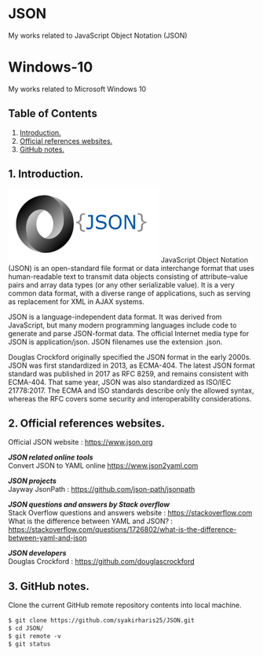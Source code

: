 # JSON
My works related to JavaScript Object Notation (JSON)

# Windows-10
My works related to Microsoft Windows 10

## Table of Contents
1. [Introduction.](#introduction)
2. [Official references websites.](#references)
3. [GitHub notes.](#github)

<a name="introduction"></a>
## 1. Introduction.
<img src="json.png" height="150"> 
JavaScript Object Notation (JSON) is an open-standard file format or data interchange format that uses human-readable text to transmit data objects consisting of attribute–value pairs and array data types (or any other serializable value). It is a very common data format, with a diverse range of applications, such as serving as replacement for XML in AJAX systems.

JSON is a language-independent data format. It was derived from JavaScript, but many modern programming languages include code to generate and parse JSON-format data. The official Internet media type for JSON is application/json. JSON filenames use the extension .json.

Douglas Crockford originally specified the JSON format in the early 2000s. JSON was first standardized in 2013, as ECMA-404. The latest JSON format standard was published in 2017 as RFC 8259, and remains consistent with ECMA-404. That same year, JSON was also standardized as ISO/IEC 21778:2017. The ECMA and ISO standards describe only the allowed syntax, whereas the RFC covers some security and interoperability considerations.

<a name="references"></a>
## 2. Official references websites.
Official JSON website : https://www.json.org <br />

**_JSON related online tools_** <br />
Convert JSON to YAML online https://www.json2yaml.com <br />

**_JSON projects_** <br />
Jayway JsonPath : https://github.com/json-path/jsonpath

**_JSON questions and answers by Stack overflow_** <br />
Stack Overflow questions and answers website : https://stackoverflow.com <br />
What is the difference between YAML and JSON? : https://stackoverflow.com/questions/1726802/what-is-the-difference-between-yaml-and-json

**_JSON developers_** <br />
Douglas Crockford : https://github.com/douglascrockford

<a name="github"></a>
## 3. GitHub notes.
Clone the current GitHub remote repository contents into local machine.
```
$ git clone https://github.com/syakirharis25/JSON.git
$ cd JSON/
$ git remote -v
$ git status
```
